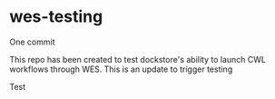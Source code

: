 # wes-testing

One commit

This repo has been created to test dockstore's ability to launch CWL workflows through WES.
This is an update to trigger testing

Test
